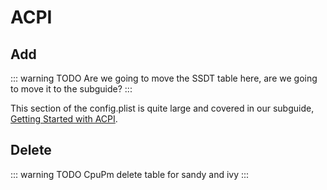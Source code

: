 # ACPI

## Add

::: warning TODO
Are we going to move the SSDT table here, are we going to move it to the subguide?
:::

This section of the config.plist is quite large and covered in our subguide, [Getting Started with ACPI](https://dortania.github.io/Getting-Started-With-ACPI/).

## Delete

::: warning TODO
CpuPm delete table for sandy and ivy
:::

